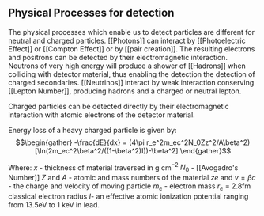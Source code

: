 ## Physical Processes for detection
The physical processes which enable us to detect particles are different for neutral and charged particles. [[Photons]] can interact by [[Photoelectric Effect]] or [[Compton Effect]] or by [[pair creation]]. The resulting electrons and positrons can be detected by their electromagnetic interaction. Neutrons of very high energy will produce a shower of [[Hadrons]] when colliding with detector material, thus enabling the detection the detection of charged secondaries. [[Neutrinos]] interact by weak interaction conserving [[Lepton Number]], producing hadrons and a charged or neutral lepton.

Charged particles can be detected directly by their electromagnetic interaction with atomic electrons of the detector material. 

Energy loss of a heavy charged particle is given by:
$$\begin{gather} -\frac{dE}{dx} = (4\pi r_e^2m_ec^2N_0Zz^2/A\beta^2)[\ln(2m_ec^2\beta^2/((1-\beta^2)I))-\beta^2] \end{gather}$$

Where: 
$x$ - thickness of material traversed in g cm$^{-2}$
$N_0$ - [[Avogadro's Number]]
$Z$ and $A$ - atomic and mass numbers of the material
$ze$ and $v=\beta c$ - the charge and velocity of moving particle
$m_e$ - electron mass
$r_e$ = 2.8fm classical electron radius
$I$- an effective atomic ionization potential ranging from 13.5eV to 1 keV in lead.

